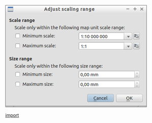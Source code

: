![](../images/QgsMapUnitScaleDialog-standalone.png)

[import](../gui/qgis-sample-QgsMapUnitScaleDialog.py)
